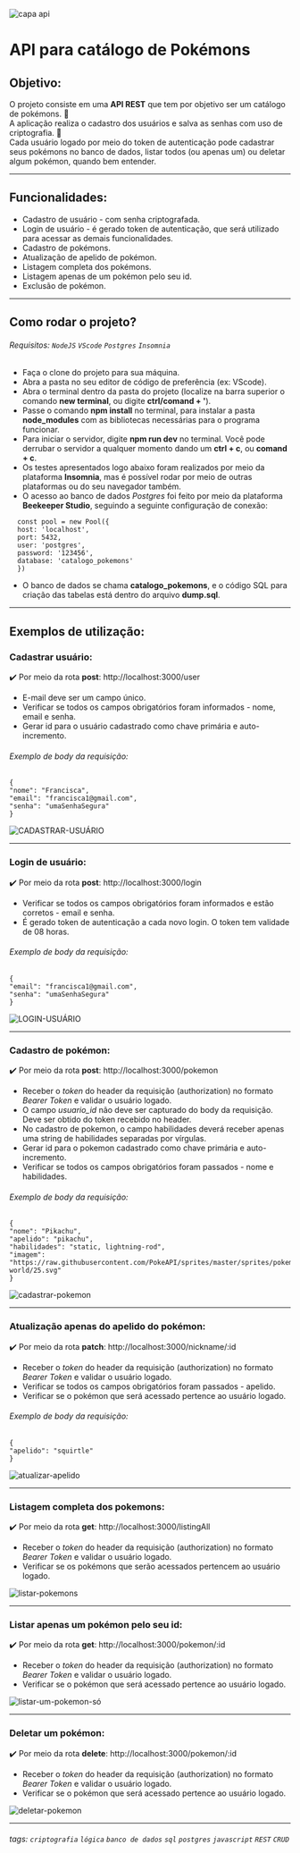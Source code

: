 ![capa api](https://github.com/Danifeares/catalogPokemon/assets/117787402/a9d2b165-610a-455f-8464-8d28206645ce)

# API para catálogo de Pokémons

## Objetivo:
O projeto consiste em uma **API REST** que tem por objetivo ser um catálogo de pokémons. 📑 </br>
A aplicação realiza o cadastro dos usuários e salva as senhas com uso de criptografia. 🔐 </br>
Cada usuário logado por meio do token de autenticação pode cadastrar seus pokémons no banco de dados, listar todos (ou apenas um) ou deletar algum pokémon, quando bem entender.

---

## Funcionalidades:
- Cadastro de usuário - com senha criptografada.
- Login de usuário - é gerado token de autenticação, que será utilizado para acessar as demais funcionalidades.
- Cadastro de pokémons.
- Atualização de apelido de pokémon.
- Listagem completa dos pokémons.
- Listagem apenas de um pokémon pelo seu id.
- Exclusão de pokémon.
  
---

## Como rodar o projeto? 

###### Requisitos: `NodeJS` `VScode` `Postgres` `Insomnia` 

- Faça o clone do projeto para sua máquina.
- Abra a pasta no seu editor de código de preferência (ex: VScode).
- Abra o terminal dentro da pasta do projeto (localize na barra superior o comando **new terminal**, ou digite **ctrl/comand + '**).
- Passe o comando **npm install** no terminal, para instalar a pasta **node_modules** com as bibliotecas necessárias para o programa funcionar.
- Para iniciar o servidor, digite **npm run dev** no terminal. Você pode derrubar o servidor a qualquer momento dando um **ctrl + c**, ou **comand + c**.
- Os testes apresentados logo abaixo foram realizados por meio da plataforma **Insomnia**, mas é possível rodar por meio de outras plataformas ou do seu navegador também.
- O acesso ao banco de dados _Postgres_ foi feito por meio da plataforma **Beekeeper Studio**, seguindo a seguinte configuração de conexão:
```
  const pool = new Pool({
  host: 'localhost',
  port: 5432,
  user: 'postgres',
  password: '123456',
  database: 'catalogo_pokemons'
  })
```
- O banco de dados se chama **catalogo_pokemons**, e o código SQL para criação das tabelas está dentro do arquivo **dump.sql**.

---

## Exemplos de utilização:


### Cadastrar usuário:

✔️ Por meio da rota **post**: http://localhost:3000/user
    
- E-mail deve ser um campo único. 
- Verificar se todos os campos obrigatórios foram informados - nome, email e senha.
- Gerar id para o usuário cadastrado como chave primária e auto-incremento.

###### Exemplo de body da requisição:

```
{
"nome": "Francisca",
"email": "francisca1@gmail.com",
"senha": "umaSenhaSegura"
}
```

![CADASTRAR-USUÁRIO](https://github.com/Danifeares/catalogPokemon/assets/117787402/6c62dcad-3c47-4f80-bbd8-946400ff1fcf)

---

### Login de usuário:

✔️ Por meio da rota **post**: http://localhost:3000/login
    
- Verificar se todos os campos obrigatórios foram informados e estão corretos - email e senha.
- É gerado token de autenticação a cada novo login. O token tem validade de 08 horas.

###### Exemplo de body da requisição:

```
{
"email": "francisca1@gmail.com",
"senha": "umaSenhaSegura"
}
```

![LOGIN-USUÁRIO](https://github.com/Danifeares/catalogPokemon/assets/117787402/6e619abb-3e22-490c-864a-e6be4c35c049)

---

### Cadastro de pokémon:

✔️ Por meio da rota **post**: http://localhost:3000/pokemon
    
- Receber o _token_ do header da requisição (authorization) no formato _Bearer Token_ e validar o usuário logado.
- O campo _usuario_id_ não deve ser capturado do body da requisição. Deve ser obtido do token recebido no header.
- No cadastro de pokemon, o campo habilidades deverá receber apenas uma string de habilidades separadas por vírgulas.
- Gerar id para o pokemon cadastrado como chave primária e auto-incremento.
- Verificar se todos os campos obrigatórios foram passados - nome e habilidades.

###### Exemplo de body da requisição:

```
{
"nome": "Pikachu",
"apelido": "pikachu",
"habilidades": "static, lightning-rod",
"imagem": "https://raw.githubusercontent.com/PokeAPI/sprites/master/sprites/pokemon/other/dream-world/25.svg"
}
```

![cadastrar-pokemon](https://github.com/Danifeares/catalogPokemon/assets/117787402/2851a192-607f-463f-82f7-a62e6405693d)

---

### Atualização apenas do apelido do pokémon:

✔️ Por meio da rota **patch**: http://localhost:3000/nickname/:id
    
- Receber o _token_ do header da requisição (authorization) no formato _Bearer Token_ e validar o usuário logado.
- Verificar se todos os campos obrigatórios foram passados - apelido.
- Verificar se o pokémon que será acessado pertence ao usuário logado.

###### Exemplo de body da requisição:

```
{
"apelido": "squirtle"
}
```

![atualizar-apelido](https://github.com/Danifeares/catalogPokemon/assets/117787402/3b9ef29e-123a-47f8-aadc-b8b7bc487eba)

---

### Listagem completa dos pokemons:

✔️ Por meio da rota **get**: http://localhost:3000/listingAll
    
- Receber o _token_ do header da requisição (authorization) no formato _Bearer Token_ e validar o usuário logado.
- Verificar se os pokémons que serão acessados pertencem ao usuário logado.

![listar-pokemons](https://github.com/Danifeares/catalogPokemon/assets/117787402/f0cdc8b0-13f0-45be-80a8-bc41d79499f0)

---

### Listar apenas um pokémon pelo seu id: 

✔️ Por meio da rota **get**: http://localhost:3000/pokemon/:id
    
- Receber o _token_ do header da requisição (authorization) no formato _Bearer Token_ e validar o usuário logado.
- Verificar se o pokémon que será acessado pertence ao usuário logado.

![listar-um-pokemon-só](https://github.com/Danifeares/catalogPokemon/assets/117787402/f0e87816-bbfe-4f93-8788-ab5664c31967)

---

### Deletar um pokémon:

✔️ Por meio da rota **delete**: http://localhost:3000/pokemon/:id
    
- Receber o _token_ do header da requisição (authorization) no formato _Bearer Token_ e validar o usuário logado.
- Verificar se o pokémon que será acessado pertence ao usuário logado.

![deletar-pokemon](https://github.com/Danifeares/catalogPokemon/assets/117787402/a4ece935-feca-46a8-be1b-1e032ab0c5ab)

---

###### tags: `criptografia` `lógica` `banco de dados` `sql` `postgres` `javascript` `REST` `CRUD`
